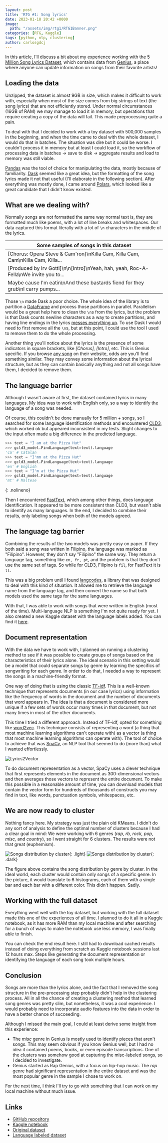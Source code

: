 ```yaml
---
layout: post
title: 'RTG #1: Song lyrics'
date: 2023-01-18 20:42 +0000
image:
  path: "/assets/img/rtg1/RTG1Banner.png"
categories: [RTG, Kaggle]
tags: [python, nlp, clustering]
author: carlosgdcj
---
```


In this article, I'll discuss a bit about my experience working with the [5 Million Song Lyrics Dataset](https://www.kaggle.com/datasets/nikhilnayak123/5-million-song-lyrics-dataset), which contains data from [Genius](https://genius.com/), a place where anyone can update information on songs from their favorite artists!


## Loading the data
Unzipped, the dataset is almost 9GB in size, which makes it difficult to work with, especially when most of the size comes from big strings of text (the song lyrics) that are not efficiently stored.
Under normal circumstances (16GB of RAM) we may manage to load it in memory, but operations that require creating a copy of the data will fail.
This made preprocessing quite a pain.

To deal with that I decided to work with a toy dataset with 500,000 samples in the beginning, and when the time came to deal with the whole dataset, I would do that in batches.
The situation was dire but it could be worse.
I couldn't process it in memory but at least I could load it, so the workflow of processing data in batches -> save to disk -> aggregate results and load to memory was still viable.

[Pandas](https://pandas.pydata.org/) was the tool of choice for manipulating the data, mostly because of familiarity.
[Dask](https://dask.pydata.org/) seemed like a great idea, but the formatting of the song lyrics made it not that useful (I'll elaborate in the following section).
After everything was mostly done, I came around [Polars](https://www.pola.rs/), which looked like a great candidate that I didn't know existed.

## What are we dealing with?
Normally songs are not formatted the same way normal text is, they are formatted much like poems, with a lot of line breaks and whitespaces.
Our data captured this format literally with a lot of `\n` characters in the middle of the lyrics.

| **Some samples of songs in this dataset**                                |
|---------------------------------------------------|
| [Chorus: Opera Steve & Cam\'ron]\nKilla Cam, Killa Cam, Cam\nKilla Cam, Killa... |
| [Produced by Irv Gotti]\n\n[Intro]\nYeah, hah, yeah, Roc-A-Fella\nWe invite you to... |
| Maybe cause I\'m eatin\nAnd these bastards fiend for they grub\nI carry pumps... |

Those `\n` made Dask a poor choice.
The whole idea of the library is to partition a [DataFrame](https://docs.dask.org/en/stable/dataframe.html) and process those partitions in parallel.
Parallelism would be a great help here to clean the `\n`s from the lyrics, but the problem is that Dask counts newline characters as a way to create partitions, and having line endings in the lyrics [messes everything up](https://github.com/dask/dask/issues/4145#issuecomment-433674448).
To use Dask I would need to first remove all the `\n`s, but at this point, I could use the tool I used to remove them to do the whole processing.

Another thing you'll notice about the lyrics is the presence of some indicators in square brackets, like *[Chorus], [Intro]*, etc.
This is Genius specific.
If you browse [any song](https://genius.com/Valiant-hearts-yonder-lyrics) on their website, odds are you'll find something similar.
They may convey some information about the lyrical structure, but as they can contain basically anything and not all songs have them, I decided to remove them.

## The language barrier
Although I wasn't aware at first, the dataset contained lyrics in many languages.
My idea was to work with English only, so a way to identify the language of a song was needed. 

Of course, this couldn't be done manually for 5 million + songs, so I searched for some language identification methods and encountered [CLD3](https://github.com/google/cld3), which worked ok but appeared inconsistent in my tests.
Slight changes to the input often made a big difference in the predicted language.

```python
>>> text = "I am at the Pizza Hut"
>>> gcld3_model.FindLanguage(text=text).language
'ca' # Catalan
>>> text = "I'mm at the Pizza Hut"
>>> gcld3_model.FindLanguage(text=text).language
'en' # English
>>> text = "I'm at the Pizza Hut"
>>> gcld3_model.FindLanguage(text=text).language
'mt' # Maltese
```
{: .nolineno}

Then I encountered [FastText](https://github.com/facebookresearch/fastText/), which among other things, does language identification.
It appeared to be more consistent than CLD3, but wasn't able to identify as many languages.
In the end, I decided to combine their results, only labeling songs when both of the models agreed.

## The language tag barrier
Combining the results of the two models was pretty easy on paper.
If they both said a song was written in Filipino, the language was marked as "Filipino".
However, they don't say "Filipino" the same way.
They return a language tag, something like `en, fr, pt`, and the problem is that they don't use the same set of tags.
So while for CLD3, Filipino is `fil`, for FastText it is `tl`.

This was a big problem until I found [langcodes](https://github.com/rspeer/langcodes), a library that was designed to deal with this kind of situation.
It allowed me to retrieve the language name from the language tag, and then convert the name so that both models used the same tags for the same languages.

With that, I was able to work with songs that were written in English (most of the time).
Multi-language NLP is something I'm not quite ready for yet.
I also created a new Kaggle dataset with the language labels added.
You can find it [here](https://www.kaggle.com/datasets/carlosgdcj/genius-song-lyrics-with-language-information).

## Document representation
With the data we have to work with, I planned on running a clustering method to see if it was possible to create groups of songs based on the characteristics of their lyrics alone.
The ideal scenario in this setting would be a model that could separate songs by genre by learning the specifics of songwriting for each genre.
In order to do that, I needed a way to represent the songs in a machine-friendly format.

One way of doing that is using the classic [TF-idf](https://en.wikipedia.org/wiki/Tf%E2%80%93idf).
This is a well-known technique that represents documents (in our case lyrics) using information like the frequency of words in the document and the number of documents that word appears in.
The idea is that a document is considered more unique if a few sets of words occur many times in that document, but not many times in most of the other documents.

This time I tried a different approach.
Instead of TF-idf, opted for something like [word2vec](https://en.wikipedia.org/wiki/Word2vec).
This technique consists of representing a word (a thing that most machine learning algorithms can't operate with) as a vector (a thing that most machine learning algorithms can operate with).
The tool of choice to achieve that was [SpaCy](https://spacy.io/), an NLP tool that seemed to do (more than) what I wanted effortlessly.

![Lyrics2Vector](/assets/img/rtg1/Lyrics2Vector.png)

To do document representation as a vector, SpaCy uses a clever technique that first represents elements in the document as 300-dimensional vectors and then averages those vectors to represent the entire document.
To make this possible in a reasonable amount of time, you can download models that contain the vector form for hundreds of thousands of constructs you may find in text, like words, punctuation symbols, whitespaces, etc.

## We are now ready to cluster
Nothing fancy here.
My strategy was just the plain old KMeans.
I didn't do any sort of analysis to define the optimal number of clusters because I had a clear goal in mind: We were working with 6 genres (*rap, rb, rock, pop, misc,* and *country*), so I went straight for 6 clusters.
The results were not that great (euphemism).

![Songs distribution by cluster](/assets/img/rtg1/songs_dist_by_cluster_light.png){: .light}
![Songs distribution by cluster](/assets/img/rtg1/songs_dist_by_cluster_dark.png){: .dark}

The figure above contains the song distribution by genre by cluster.
In the ideal world, each cluster would contain only songs of a specific genre.
In the picture, it would translate to 6 histograms, each of them with a single bar and each bar with a different color.
This didn't happen.
Sadly.

## Working with the full dataset
Everything went well with the toy dataset, but working with the full dataset made this one of the experiences of all time.
I planned to do it all in a Kaggle notebook, as it has more RAM than my local machine and after searching for a bunch of ways to make the notebook use less memory, I was finally able to finish.

You can check the end result here.
I still had to download cached results instead of doing everything from scratch as Kaggle notebook sessions last 12 hours max.
Steps like generating the document representation or identifying the language of each song took multiple hours.

## Conclusion
Songs are more than the lyrics alone, and the fact that I removed the song structure in the pre-processing step probably didn't help in the clustering process.
All in all the chance of creating a clustering method that learned song genres was pretty slim, but nonetheless, it was a cool experience.
I would probably need to incorporate audio features into the data in order to have a better chance of succeeding.

Although I missed the main goal, I could at least derive some insight from this experience: 

* The *misc* genre in Genius is mostly used to identify pieces that aren't songs. This may seem obvious if you know Genius well, but I had no idea it contained poems, books, or even episode transcriptions. One of the clusters was somehow good at capturing the misc-labeled songs, so I decided to investigate.
* Genius started as Rap Genius, with a focus on hip-hop music. The *rap* genre had significant representation in the entire dataset and was the most popular genre in the sample I chose to work on.

For the next time, I think I'll try to go with something that I can work on my local machine without much issue.

## Links
* [GitHub repository](https://github.com/pacifis-org/rtg1)
* [Kaggle notebook](https://www.kaggle.com/code/carlosgdcj/song-lyrics)
* [Original dataset](https://www.kaggle.com/datasets/nikhilnayak123/5-million-song-lyrics-dataset)
* [Language labeled dataset](https://www.kaggle.com/datasets/carlosgdcj/genius-song-lyrics-with-language-information)